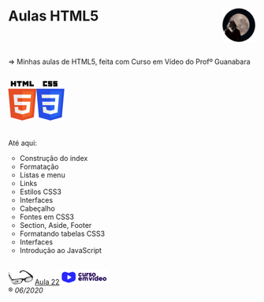 <h1>Aulas HTML5<img src="_imagens/me_peq.png" align="right"/></h1><br/>
<br/>

=> Minhas aulas de HTML5, feita com Curso em Vídeo do Profº Guanabara<br/><br/>

<img src="_imagens/HTML5_logo.png" align="left"/><img src="_imagens/CSS3_logo.png"/>
<br/><br/><br/>
Até aqui:
<ul type="circle">
	<li>Construção do index</li>
	<li>Formatação</li>
	<li>Listas e menu</li>
	<li>Links</li>
	<li>Estilos CSS3</li>
	<li>Interfaces</li>
	<li>Cabeçalho</li>
	<li>Fontes em CSS3</li>
	<li>Section, Aside, Footer</li>
	<li>Formatando tabelas CSS3</li>
	<li>Interfaces</li>
	<li>Introdução ao JavaScript</li>
</ul>
<br/>

<img src="_imagens/glass-oculos-preto-min.png"/>
<a href="https://www.youtube.com/watch?v=jXPU0uAzmYY" target="_blank">Aula 22</a><img src="_imagens/cursoemvideo-logo.png"/>
<br/>
&reg;
<i>06/2020</i>

